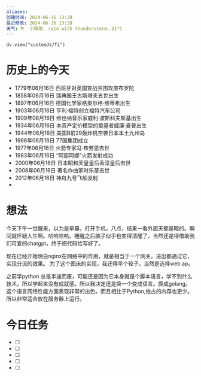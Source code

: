 ```yaml
---
aliases: 
创建时间: 2024-06-16 13:28
最近修改: 2024-06-16 13:28
天气: ⛈  小阵雨, rain with thunderstorm，31°C 
---
```



```dataviewjs
dv.view("customJs/Ti")
```
#  历史上的今天
- 1779年06月16日 西班牙对英国宣战并围攻直布罗陀
- 1858年06月16日 瑞典国王古斯塔夫五世出生
- 1897年06月16日 德国化学家格奥尔格·维蒂希出生
- 1903年06月16日 亨利·福特创立福特汽车公司
- 1909年06月16日 维也纳音乐家威利·波斯科夫斯基出生
- 1934年06月16日 本资产定价模型的奠基者威廉·夏普出生
- 1944年06月16日 美国B前29轰炸机空袭日本本土九州岛
- 1966年06月16日 77国集团成立
- 1977年06月16日 火箭专家冯·布劳恩去世
- 1983年06月16日 “阿丽阿娜”火箭发射成功
- 2000年06月16日 日本昭和天皇皇后香淳皇后去世
- 2008年06月16日 著名作曲家时乐蒙去世
- 2012年06月16日 神舟九号飞船发射
- 
# 想法
今天下午一觉醒来，以为是早晨，打开手机，八点，结果一看外面天都是暗的。瞬间就怀疑人生啊。哈哈哈哈。睡醒之后脑子似乎也变得清醒了，当然还是得借助我们可爱的chatgpt，终于把代码给写好了。

现在已经开始明白nginx在网络中的作用，就是相当于一个网关。进出都通过它，实现分流的效果。
为了这个图床的实现，我还得早个轮子。当然是选择web ap。

之前学python 总是半途而废，可能还是因为它本身就是个脚本语言，学不到什么技术，所以学起来没有成就感。所以我决定还是换一个变成语言。换成golang。这个语言网络性能方面表现非常的出色。而且相比于Python,他占的内存也更少。所以非常适合放在服务器上运行。

# 今日任务
- [ ] 
- [ ] 
- [ ] 
- [ ] 
- [ ] 






























































































































































































































































































































































































































































































































































































































































































































































































































































































































































































































































































































































































































































































































































































































































































































































































































































































































































































































































































































































































































































































































































































































































































































































































































































































































































































































































































































































































































































































































































































































































































































































































































































































































































































































































































































































































































































































































































































































































































































































































































































































































































































































































































































































































































































































































































































































































































































































































































































































































































































































































































































































































































































































































































































































































































































































































































































































































































































































































































































































































































































































































































































































































































































































































































































































































































































































































































































































































































































































































































































































































































































































































































































































































































































































































































































































































































































































































































































































































































































































































































































































































































































































































































































































































































































































































































































































































































































































































































































































































































































































































































































































































































































































































































































































































































































































































































































































































































































































































































































































































































































































































































































































































































































































































































































































































































































































































































































































































































































































































































































































































































































































































































































































































































































































































































































































































































































































































































































































































































































































































































































































































































































































































































































































































































































































































































































































































































































































































































































































































































































































































































































































































































































































































































































































































































































































































































































































































































































































































































































































































































































































































































































































































































































































































































































































































































































































































































































































































































































































































































































































































































































































































































































































































































































































































































































































































































































































































































































































































































































































































































































































































































































































































































































































































































































































































































































































































































































































































































































































































































































































































































































































































































































































































































































































































































































































































































































































































































































































































































































































































































































































































































































































































































































































































































































































































































































































































































































































































































































































































































































































































































































































































































































































































































































































































































































































































































































































































































































































































































































































































































































































































































































































































































































































































































































































































































































































































































































































































































































































































































































































































































































































































































































































































































































































































































































































































































































































































































































































































































































































































































































































































































































































































































































































































































































































































































































































































































































































































































































































































































































































































































































































































































































































































































































































































































































































































































































































































































































































































































































































































































































































































































































































































































































































































































































































































































































































































































































































































































































































































































































































































































































































































































































































































































































































































































































































































































































































































































































































































































































































































































































































































































































































































































































































































































































































































































































































































































































































































































































































































































































































































































































































































































































































































































































































































































































































































































































































































































































































































































































































































































































































































































































































































































































































































































































































































































































































































































































































































































































































































































































































































































































































































































































































































































































































































































































































































































































































































































































































































































































































































































































































































































































































































































































































































































































































































































































































































































































































































































































































































































































































































































































































































































































































































































































































































































































































































































































































































































































































































































































































































































































































































































































































































































































































































































































































































































































































































































































































































































































































































































































































































































































































































































































































































































































































































































































































































































































































































































































































































































































































































































































































































































































































































































































































































































































































































































































































































































































































































































































































































































































































































































































































































































































































































































































































































































































































































































































































































































































































































































































































































































































































































































































































































































































































































































































































































































































































































































































































































































































































































































































































































































































































































































































































































































































































































































































































































































































































































































































































































































































































































































































































































































































































































































































































































































































































































































































































































































































































































































































































































































































































































































































































































































































































































































































































































































































































































































































































































































































































































































































































































































































































































































































































































































































































































































































































































































































































































































































































































































































































































































































































































































































































































































































































































































































































































































































































































































































































































































































































































































































































































































































































































































































































































































































































































































































































































































































































































































































































































































































































































































































































































































































































































































































































































































































































































































































































































































































































































































































































































































































































































































































































































































































































































































































































































































































































































































































































































































































































































































































































































































































































































































































































































































































































































































































































































































































































































































































































































































































































































































































































































































































































































































































































































































































































































































































































































































































































































































































































































































































































































































































































































































































































































































































































































































































































































































































































































































































































































































































































































































































































































































































































































































































































































































































































































































































































































































































































































































































































































































































































































































































































































































































































































































































































































































































































































































































































































































































































































































































































































































































































































































































































































































































































































































































































































































































































































































































































































































































































































































































































































































































































































































































































































